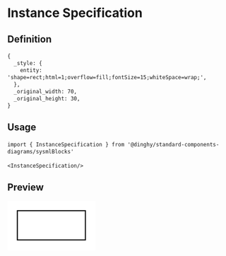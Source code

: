# Instance Specification

## Definition

```
{
  _style: { 
    entity: 'shape=rect;html=1;overflow=fill;fontSize=15;whiteSpace=wrap;',
  },
  _original_width: 70,
  _original_height: 30,
}
```

## Usage

```
import { InstanceSpecification } from '@dinghy/standard-components-diagrams/sysmlBlocks'

<InstanceSpecification/>
```

## Preview

<img src="./instance-specification.png" width="200"/>

